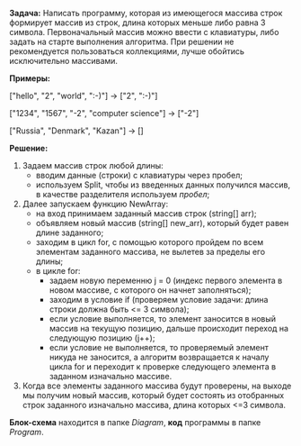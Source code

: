 **Задача:** Написать программу, которая из имеющегося массива строк формирует массив из строк, длина которых меньше либо равна 3 символа.
Первоначальный массив можно ввести с клавиатуры, либо задать на старте выполнения алгоритма.
При решении не рекомендуется пользоваться коллекциями, лучше обойтись исключительно массивами.

**Примеры:**

["hello", "2", "world", ":-)"] -> ["2", ":-)"]  

["1234", "1567", "-2", "computer science"] -> ["-2"]

["Russia", "Denmark", "Kazan"] -> []

**Решение:**
1. Задаем массив строк любой длины: 
	- вводим данные (строки) с клавиатуры через пробел;
	- используем Split, чтобы из введенных данных получился массив, в качестве разделителя используем _пробел_;
2. Далее запускаем функцию NewArray:
	- на вход принимаем заданный массив строк (string[] arr);
	- объявляем новый массив (string[] new_arr), который будет равен длине заданного;
	- заходим в цикл for, с помощью которого пройдем по всем элементам заданного массива, не вылетев за пределы его длины;
	- в цикле for:
		+ задаем новую переменню j = 0 (индекс первого элемента в новом массиве, с которого он начнет заполняться);
		+ заходим в условие if (проверяем условие задачи: длина строки должна быть <= 3 символа);
		+ если условие выполняется, то элемент заносится в новый массив на текущую позицию, дальше происходит переход на следующую позицию (j++);
		+ если условие не выполняется, то проверяемый элемент никуда не заносится, а алгоритм возвращается к началу цикла for и переходит к проверке следующего элемента в заданном изначально массиве.
3. Когда все элементы заданного массива будут проверены, на выходе мы получим новый массив, который будет состоять из отобранных строк заданного изначально массива, длина которых <=3 символа.

**Блок-схема** находится в папке _Diagram_, **код** программы в папке _Program_.